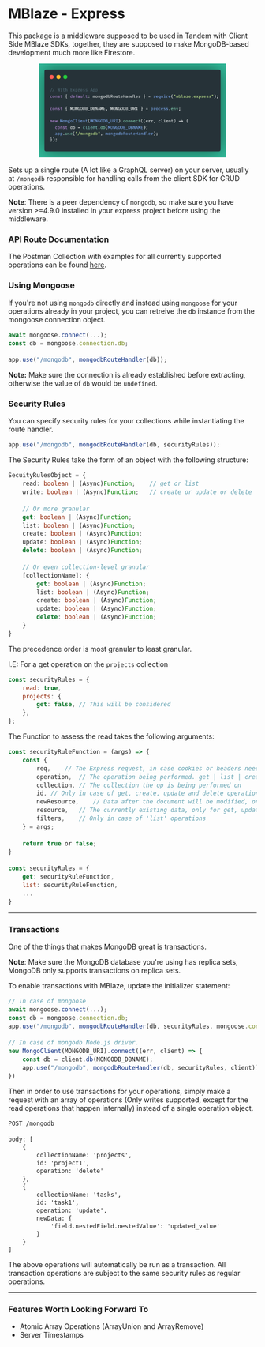 # MBlaze - Express

This package is a middleware supposed to be used in Tandem with Client Side MBlaze SDKs, together, they are supposed to make MongoDB-based development much more like Firestore.

<p align="center"><img src="https://raw.githubusercontent.com/deve-sh/MBlaze/main/docs/Express%20Middleware%20Usage.png" style="max-width: 75%;" /></p>

Sets up a single route (A lot like a GraphQL server) on your server, usually at `/mongodb` responsible for handling calls from the client SDK for CRUD operations.

**Note**: There is a peer dependency of `mongodb`, so make sure you have version >=4.9.0 installed in your express project before using the middleware.

### API Route Documentation

The Postman Collection with examples for all currently supported operations can be found [here](https://documenter.getpostman.com/view/15937596/2s7YYpfmEP).

### Using Mongoose

If you're not using `mongodb` directly and instead using `mongoose` for your operations already in your project, you can retreive the `db` instance from the mongoose connection object.

```javascript
await mongoose.connect(...);
const db = mongoose.connection.db;

app.use("/mongodb", mongodbRouteHandler(db));
```

**Note:** Make sure the connection is already established before extracting, otherwise the value of `db` would be `undefined`.

### Security Rules

You can specify security rules for your collections while instantiating the route handler.

```javascript
app.use("/mongodb", mongodbRouteHandler(db, securityRules));
```

The Security Rules take the form of an object with the following structure:

```typescript
SecuityRulesObject = {
    read: boolean | (Async)Function;    // get or list
    write: boolean | (Async)Function;   // create or update or delete

    // Or more granular
    get: boolean | (Async)Function;
    list: boolean | (Async)Function;
    create: boolean | (Async)Function;
    update: boolean | (Async)Function;
    delete: boolean | (Async)Function;

    // Or even collection-level granular
    [collectionName]: {
        get: boolean | (Async)Function;
        list: boolean | (Async)Function;
        create: boolean | (Async)Function;
        update: boolean | (Async)Function;
        delete: boolean | (Async)Function;
    }
}
```

The precedence order is most granular to least granular.

I.E: For a get operation on the `projects` collection

```javascript
const securityRules = {
	read: true,
	projects: {
		get: false, // This will be considered
	},
};
```

The Function to assess the read takes the following arguments:

```javascript
const securityRuleFunction = (args) => {
    const {
        req,    // The Express request, in case cookies or headers need to be verified
        operation,  // The operation being performed. get | list | create | update| delete
        collection, // The collection the op is being performed on
        id, // Only in case of get, create, update and delete operations
        newResource,    // Data after the document will be modified, only for create and update operations
        resource,   // The currently existing data, only for get, update and delete ops
        filters,    // Only in case of 'list' operations
    } = args;

    return true or false;
}

const securityRules = {
    get: securityRuleFunction,
    list: securityRuleFunction,
    ...
}
```

---

### Transactions

One of the things that makes MongoDB great is transactions.

**Note**: Make sure the MongoDB database you're using has replica sets, MongoDB only supports transactions on replica sets.

To enable transactions with MBlaze, update the initializer statement:

```javascript
// In case of mongoose
await mongoose.connect(...);
const db = mongoose.connection.db;
app.use("/mongodb", mongodbRouteHandler(db, securityRules, mongoose.connection));

// In case of mongodb Node.js driver.
new MongoClient(MONGODB_URI).connect((err, client) => {
    const db = client.db(MONGODB_DBNAME);
    app.use("/mongodb", mongodbRouteHandler(db, securityRules, client));
})
```

Then in order to use transactions for your operations, simply make a request with an array of operations (Only writes supported, except for the read operations that happen internally) instead of a single operation object.

```
POST /mongodb

body: [
    {
        collectionName: 'projects',
        id: 'project1',
        operation: 'delete'
    },
    {
        collectionName: 'tasks',
        id: 'task1',
        operation: 'update',
        newData: {
            'field.nestedField.nestedValue': 'updated_value'
        }
    }
]
```

The above operations will automatically be run as a transaction.
All transaction operations are subject to the same security rules as regular operations.

---

### Features Worth Looking Forward To

- Atomic Array Operations (ArrayUnion and ArrayRemove)
- Server Timestamps
